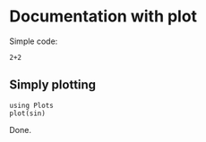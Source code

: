 # Documentation with plot

Simple code:

```@example 1
2+2
```

## Simply plotting

```@example 2
using Plots
plot(sin)
```

Done.

